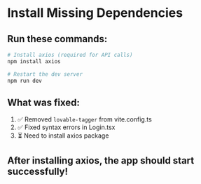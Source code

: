 # Install Missing Dependencies

## Run these commands:

```bash
# Install axios (required for API calls)
npm install axios

# Restart the dev server
npm run dev
```

## What was fixed:

1. ✅ Removed `lovable-tagger` from vite.config.ts
2. ✅ Fixed syntax errors in Login.tsx
3. ⏳ Need to install axios package

## After installing axios, the app should start successfully!
